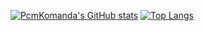 [![PcmKomanda's GitHub stats](https://github-readme-stats.vercel.app/api?username=PcmKomanda&count_private=true&show_icons=true&theme=cobalt)](https://github.com/anuraghazra/github-readme-stats)
[![Top Langs](https://github-readme-stats.vercel.app/api/top-langs/?username=PcmKomanda&layout=compact&theme=cobalt)](https://github.com/anuraghazra/github-readme-stats) 
